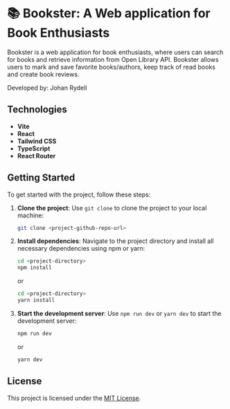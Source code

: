 # 📚 Bookster: A Web application for Book Enthusiasts

Bookster is a web application for book enthusiasts, where users can search for books and retrieve information from Open Library API. Bookster allows users to mark and save favorite books/authors, keep track of read books and create book reviews.

Developed by: Johan Rydell

## Technologies

- **Vite**
- **React**
- **Tailwind CSS**
- **TypeScript**
- **React Router**
## Getting Started

To get started with the project, follow these steps:

1. **Clone the project**: Use `git clone` to clone the project to your local machine:

   ```bash
   git clone <project-github-repo-url>
   ```

2. **Install dependencies**: Navigate to the project directory and install all necessary dependencies using npm or yarn:

   ```bash
   cd <project-directory>
   npm install
   ```

   or

   ```bash
   cd <project-directory>
   yarn install
   ```

3. **Start the development server**: Use `npm run dev` or `yarn dev` to start the development server:

   ```bash
   npm run dev
   ```

   or

   ```bash
   yarn dev
   ```



## License

This project is licensed under the [MIT License](LICENSE).
